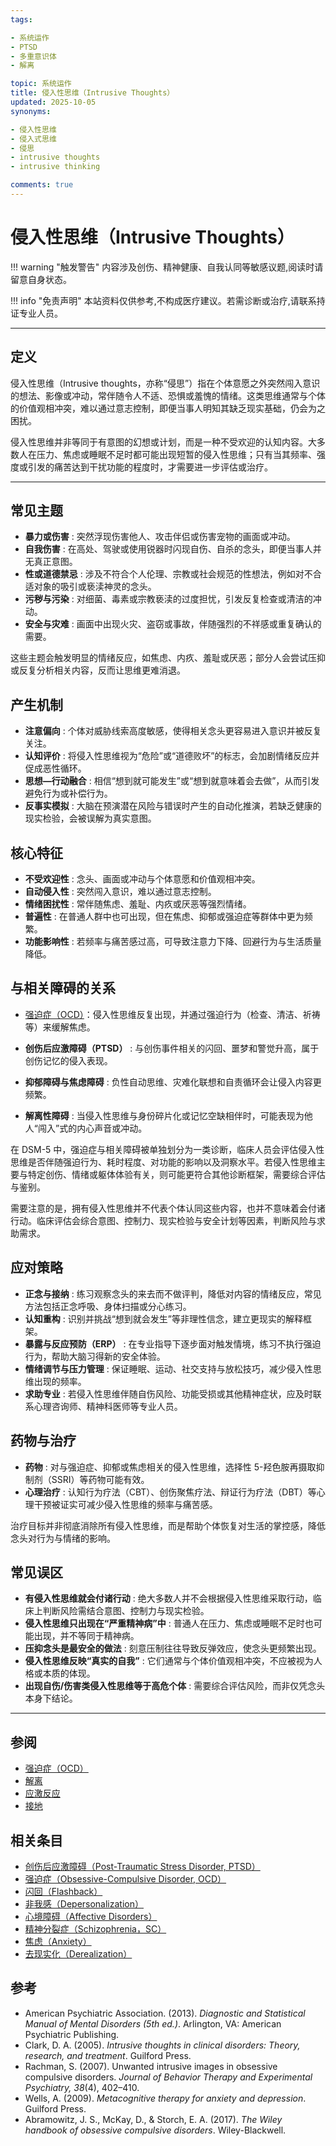 ```yaml
---
tags:

- 系统运作
- PTSD
- 多重意识体
- 解离

topic: 系统运作
title: 侵入性思维（Intrusive Thoughts）
updated: 2025-10-05
synonyms:

- 侵入性思维
- 侵入式思维
- 侵思
- intrusive thoughts
- intrusive thinking

comments: true
---
```


# 侵入性思维（Intrusive Thoughts）

!!! warning "触发警告"
    内容涉及创伤、精神健康、自我认同等敏感议题,阅读时请留意自身状态。

!!! info "免责声明"
    本站资料仅供参考,不构成医疗建议。若需诊断或治疗,请联系持证专业人员。

---

## 定义

侵入性思维（Intrusive thoughts，亦称“侵思”）指在个体意愿之外突然闯入意识的想法、影像或冲动，常伴随令人不适、恐惧或羞愧的情绪。这类思维通常与个体的价值观相冲突，难以通过意志控制，即便当事人明知其缺乏现实基础，仍会为之困扰。

侵入性思维并非等同于有意图的幻想或计划，而是一种不受欢迎的认知内容。大多数人在压力、焦虑或睡眠不足时都可能出现短暂的侵入性思维；只有当其频率、强度或引发的痛苦达到干扰功能的程度时，才需要进一步评估或治疗。

---

## 常见主题

- **暴力或伤害** : 突然浮现伤害他人、攻击伴侣或伤害宠物的画面或冲动。
- **自我伤害** : 在高处、驾驶或使用锐器时闪现自伤、自杀的念头，即便当事人并无真正意图。
- **性或道德禁忌** : 涉及不符合个人伦理、宗教或社会规范的性想法，例如对不合适对象的吸引或亵渎神灵的念头。
- **污秽与污染** : 对细菌、毒素或宗教亵渎的过度担忧，引发反复检查或清洁的冲动。
- **安全与灾难** : 画面中出现火灾、盗窃或事故，伴随强烈的不祥感或重复确认的需要。

这些主题会触发明显的情绪反应，如焦虑、内疚、羞耻或厌恶；部分人会尝试压抑或反复分析相关内容，反而让思维更难消退。

## 产生机制

- **注意偏向** : 个体对威胁线索高度敏感，使得相关念头更容易进入意识并被反复关注。
- **认知评价** : 将侵入性思维视为“危险”或“道德败坏”的标志，会加剧情绪反应并促成恶性循环。
- **思想—行动融合** : 相信“想到就可能发生”或“想到就意味着会去做”，从而引发避免行为或补偿行为。
- **反事实模拟** : 大脑在预演潜在风险与错误时产生的自动化推演，若缺乏健康的现实检验，会被误解为真实意图。

## 核心特征

- **不受欢迎性** : 念头、画面或冲动与个体意愿和价值观相冲突。
- **自动侵入性** : 突然闯入意识，难以通过意志控制。
- **情绪困扰性** : 常伴随焦虑、羞耻、内疚或厌恶等强烈情绪。
- **普遍性** : 在普通人群中也可出现，但在焦虑、抑郁或强迫症等群体中更为频繁。
- **功能影响性** : 若频率与痛苦感过高，可导致注意力下降、回避行为与生活质量降低。

## 与相关障碍的关系

- [强迫症（OCD）](OCD.md)：侵入性思维反复出现，并通过强迫行为（检查、清洁、祈祷等）来缓解焦虑。

- **创伤后应激障碍（PTSD）** : 与创伤事件相关的闪回、噩梦和警觉升高，属于创伤记忆的侵入表现。
- **抑郁障碍与焦虑障碍** : 负性自动思维、灾难化联想和自责循环会让侵入内容更频繁。
- **解离性障碍** : 当侵入性思维与身份碎片化或记忆空缺相伴时，可能表现为他人“闯入”式的内心声音或冲动。

在 DSM-5 中，强迫症与相关障碍被单独划分为一类诊断，临床人员会评估侵入性思维是否伴随强迫行为、耗时程度、对功能的影响以及洞察水平。若侵入性思维主要与特定创伤、情绪或躯体体验有关，则可能更符合其他诊断框架，需要综合评估与鉴别。

需要注意的是，拥有侵入性思维并不代表个体认同这些内容，也并不意味着会付诸行动。临床评估会综合意图、控制力、现实检验与安全计划等因素，判断风险与求助需求。

## 应对策略

- **正念与接纳** : 练习观察念头的来去而不做评判，降低对内容的情绪反应，常见方法包括正念呼吸、身体扫描或分心练习。
- **认知重构** : 识别并挑战“想到就会发生”等非理性信念，建立更现实的解释框架。
- **暴露与反应预防（ERP）** : 在专业指导下逐步面对触发情境，练习不执行强迫行为，帮助大脑习得新的安全体验。
- **情绪调节与压力管理** : 保证睡眠、运动、社交支持与放松技巧，减少侵入性思维出现的频率。
- **求助专业** : 若侵入性思维伴随自伤风险、功能受损或其他精神症状，应及时联系心理咨询师、精神科医师等专业人员。

## 药物与治疗

- **药物** : 对与强迫症、抑郁或焦虑相关的侵入性思维，选择性 5-羟色胺再摄取抑制剂（SSRI）等药物可能有效。
- **心理治疗** : 认知行为疗法（CBT）、创伤聚焦疗法、辩证行为疗法（DBT）等心理干预被证实可减少侵入性思维的频率与痛苦感。

治疗目标并非彻底消除所有侵入性思维，而是帮助个体恢复对生活的掌控感，降低念头对行为与情绪的影响。

## 常见误区

- **有侵入性思维就会付诸行动** : 绝大多数人并不会根据侵入性思维采取行动，临床上判断风险需结合意图、控制力与现实检验。
- **侵入性思维只出现在“严重精神病”中** : 普通人在压力、焦虑或睡眠不足时也可能出现，并不等同于精神病。
- **压抑念头是最安全的做法** : 刻意压制往往导致反弹效应，使念头更频繁出现。
- **侵入性思维反映“真实的自我”** : 它们通常与个体价值观相冲突，不应被视为人格或本质的体现。
- **出现自伤/伤害类侵入性思维等于高危个体** : 需要综合评估风险，而非仅凭念头本身下结论。

---

## 参阅

- [强迫症（OCD）](OCD.md)
- [解离](Dissociation.md)
- [应激反应](Stress-Response.md)
- [接地](Grounding.md)

## 相关条目

- [创伤后应激障碍（Post-Traumatic Stress Disorder, PTSD）](PTSD.md)
- [强迫症（Obsessive-Compulsive Disorder, OCD）](OCD.md)
- [闪回（Flashback）](Flashback.md)
- [非我感（Depersonalization）](Depersonalization.md)
- [心境障碍（Affective Disorders）](Affective-Disorders.md)
- [精神分裂症（Schizophrenia，SC）](Schizophrenia-SC.md)
- [焦虑（Anxiety）](Anxiety.md)
- [去现实化（Derealization）](Derealization.md)

## 参考

- American Psychiatric Association. (2013). _Diagnostic and Statistical Manual of Mental Disorders (5th ed.)_. Arlington, VA: American Psychiatric Publishing.
- Clark, D. A. (2005). _Intrusive thoughts in clinical disorders: Theory, research, and treatment_. Guilford Press.
- Rachman, S. (2007). Unwanted intrusive images in obsessive compulsive disorders. _Journal of Behavior Therapy and Experimental Psychiatry, 38_(4), 402–410.
- Wells, A. (2009). _Metacognitive therapy for anxiety and depression_. Guilford Press.
- Abramowitz, J. S., McKay, D., & Storch, E. A. (2017). _The Wiley handbook of obsessive compulsive disorders_. Wiley-Blackwell.
